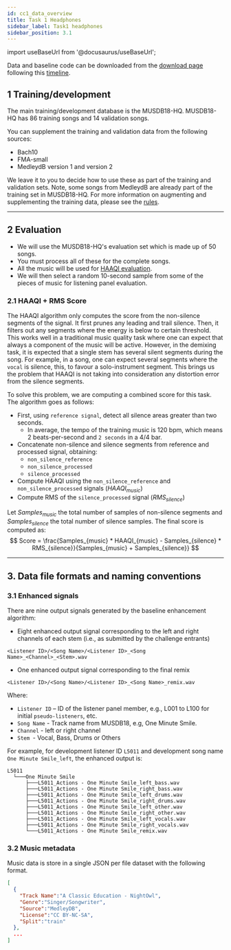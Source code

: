 ```yaml
---
id: cc1_data_overview
title: Task 1 Headphones
sidebar_label: Task1 headphones
sidebar_position: 3.1
---
```


import useBaseUrl from '@docusaurus/useBaseUrl';

Data and baseline code can be downloaded from the [download page](../Take%20part/cc1_download) following this [timeline](../Take%20part/cc1_key_dates).

## 1 Training/development

The main training/development database is the MUSDB18-HQ. MUSDB18-HQ has 86 training songs and 14 validation songs.

You can supplement the training and validation data from the following sources:

- Bach10
- FMA-small
- MedleydB version 1 and version 2

We leave it to you to decide how to use these as part of the training and validation sets.
Note, some songs from MedleydB are already part of the training set in MUSDB18-HQ. 
For more information on augmenting and supplementing the training data, please see the [rules](../Take%20part/cc1_rules#training-and-development). 

***

## 2 Evaluation

- We will use the MUSDB18-HQ's evaluation set which is made up of 50 songs.
- You must process all of these for the complete songs.
- All the music will be used for [HAAQI evaluation](../../learning_resources/Hearing_aid_processing/edu_HAP_HA_processed_speech).
- We will then select a random 10-second sample from some of the pieces of music for listening panel evaluation.

### 2.1 HAAQI + RMS Score

The HAAQI algorithm only computes the score from the non-silence segments of the signal. It first prunes any leading and trail silence.
Then, it filters out any segments where the energy is below to certain threshold. 
This works well in a traditional music quality task where one can expect that always a component of the music will be active.
However, in the demixing task, it is expected that a single stem has several silent segments during the song. 
For example, in a song, one can expect several segments where the `vocal` is silence, this, to favour a solo-instrument segment.
This brings us the problem that HAAQI is not taking into consideration any distortion error from the silence segments. 

To solve this problem, we are computing a combined score for this task. The algorithm goes as follows:

* First, using `reference signal`, detect all silence areas greater than two seconds. 
  * In average, the tempo of the training music is 120 bpm, which means 2 beats-per-second and `2 seconds` in a 4/4 bar.
* Concatenate non-silence and silence segments from reference and processed signal, obtaining:
  * `non_silence_reference`
  * `non_silence_processed`
  * `silence_processed`
* Compute HAAQI using the `non_silence_reference` and `non_silence_processed` signals ($HAAQI_{music}$)
* Compute RMS of the `silence_processed` signal ($RMS_{silence}$)

Let $Samples_{music}$ the total number of samples of non-silence segments and $Samples_{silence}$ the total number of silence samples.
The final score is computed as:
$$
Score = \frac{Samples_{music} * HAAQI_{music} - Samples_{silence} * RMS_{silence}}{Samples_{music} + Samples_{silence}}
$$

***

## 3. Data file formats and naming conventions

### 3.1 Enhanced signals

There are nine output signals generated by the baseline enhancement algorithm:

* Eight enhanced output signal corresponding to the left and right channels of each stem (i.e., as submitted by the challenge entrants)

`<Listener ID>/<Song Name>/<Listener ID>_<Song Name>_<Channel>_<Stem>.wav`

* One enhanced output signal corresponding to the final remix

`<Listener ID>/<Song Name>/<Listener ID>_<Song Name>_remix.wav`

Where:
* `Listener ID` – ID of the listener panel member, e.g., L001 to L100 for initial `pseudo-listeners`, etc.
* `Song Name` - Track name from MUSDB18, e.g, One Minute Smile.
* `Channel` - left or right channel
* `Stem `- Vocal, Bass, Drums or Others


For example, for development listener ID `L5011` and development song name `One Minute Smile_left`,
the enhanced output is: 

```text
L5011
  └───One Minute Smile
      ├───L5011_Actions - One Minute Smile_left_bass.wav
      ├───L5011_Actions - One Minute Smile_right_bass.wav
      ├───L5011_Actions - One Minute Smile_left_drums.wav
      ├───L5011_Actions - One Minute Smile_right_drums.wav
      ├───L5011_Actions - One Minute Smile_left_other.wav
      ├───L5011_Actions - One Minute Smile_right_other.wav
      ├───L5011_Actions - One Minute Smile_left_vocals.wav
      ├───L5011_Actions - One Minute Smile_right_vocals.wav
      └───L5011_Actions - One Minute Smile_remix.wav
```

### 3.2 Music metadata

Music data is store in a single JSON per file dataset with the following format.

```json
[
  {
    "Track Name":"A Classic Education - NightOwl",
    "Genre":"Singer/Songwriter",
    "Source":"MedleyDB",
    "License":"CC BY-NC-SA",
    "Split":"train"
  },
  ...
]
```
